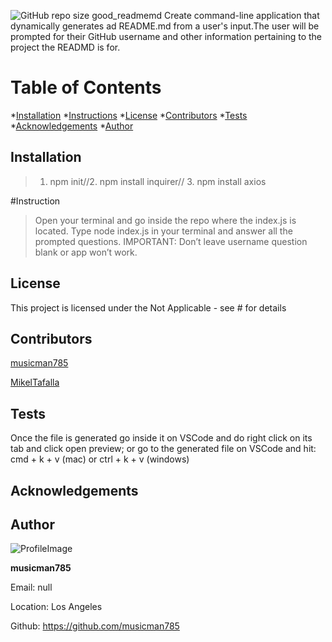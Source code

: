 
 
  ![GitHub repo size](https://img.shields.io/github/repo-size/musicman785/good_readmemd?logo=github)
  good_readmemd
  Create command-line application that dynamically generates ad README.md from a user's input.The user will be prompted for their GitHub username and other information pertaining to the project the READMD is for.

# Table of Contents

*[Installation](#installation)
*[Instructions](#instructions)
*[License](#license)
*[Contributors](#contributors)
*[Tests](#tests)
*[Acknowledgements](#acknowlegments)
*[Author](#author)

## Installation
> 1. npm init//2. npm install inquirer// 3. npm install axios
 
#Instruction
> Open your terminal and go inside the repo where the index.js is located. Type node index.js in your terminal and answer all the prompted questions. IMPORTANT: Don’t leave username question blank or app won’t work.

## License
This project is licensed under the Not Applicable - see # for details

## Contributors

[musicman785](http://github.com/musicman785)

[MikelTafalla](http://github.com/MikelTafalla)


## Tests
Once the file is generated go inside it on VSCode and do right click on its tab and click open preview; or go to the generated file on VSCode and hit: cmd + k + v (mac) or ctrl + k + v (windows)
## Acknowledgements



## Author

![ProfileImage](https://avatars2.githubusercontent.com/u/62310334?v=4)

**musicman785**

Email: null

Location: Los Angeles

Github: https://github.com/musicman785

